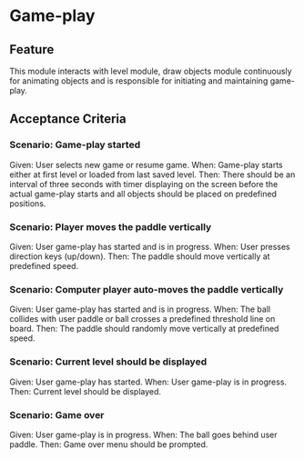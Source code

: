 # Game-play

## Feature

This module interacts with level module,
draw objects module continuously for animating objects
and is responsible for initiating and maintaining game-play.

## Acceptance Criteria

### Scenario: Game-play started

Given: User selects new game or resume game.
When: Game-play starts either at first level or loaded from last saved level.
Then: There should be an interval of three seconds
with timer displaying on the screen before the actual game-play
starts and all objects should be placed on predefined positions.

### Scenario: Player moves the paddle vertically

Given: User game-play has started and is in progress.
When: User presses direction keys (up/down).
Then: The paddle should move vertically at predefined speed.

### Scenario: Computer player auto-moves the paddle vertically

Given: User game-play has started and is in progress.
When: The ball collides with user paddle or
ball crosses a predefined threshold line on board.
Then: The paddle should randomly move vertically at predefined speed.

### Scenario: Current level should be displayed

Given: User game-play has started.
When: User game-play is in progress.
Then: Current level should be displayed.

### Scenario: Game over

Given: User game-play is in progress.
When: The ball goes behind user paddle.
Then: Game over menu should be prompted.
